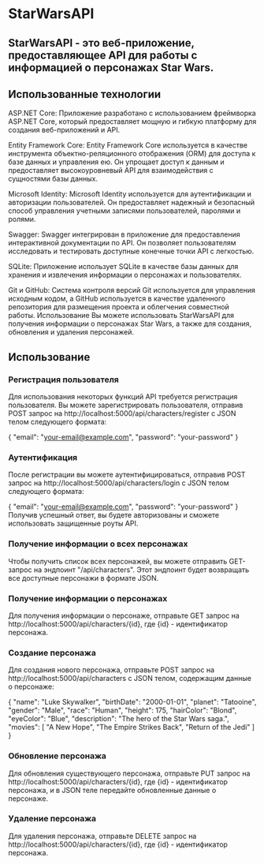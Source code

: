 # StarWarsAPI

## StarWarsAPI - это веб-приложение, предоставляющее API для работы с информацией о персонажах Star Wars.

## Использованные технологии
ASP.NET Core: Приложение разработано с использованием фреймворка ASP.NET Core, который предоставляет мощную и гибкую платформу для создания веб-приложений и API.

Entity Framework Core: Entity Framework Core используется в качестве инструмента объектно-реляционного отображения (ORM) для доступа к базе данных и управления ею. Он упрощает доступ к данным и предоставляет высокоуровневый API для взаимодействия с сущностями базы данных.

Microsoft Identity: Microsoft Identity используется для аутентификации и авторизации пользователей. Он предоставляет надежный и безопасный способ управления учетными записями пользователей, паролями и ролями.

Swagger: Swagger интегрирован в приложение для предоставления интерактивной документации по API. Он позволяет пользователям исследовать и тестировать доступные конечные точки API с легкостью.

SQLite: Приложение использует SQLite в качестве базы данных для хранения и извлечения информации о персонажах и пользователях.

Git и GitHub: Система контроля версий Git используется для управления исходным кодом, а GitHub используется в качестве удаленного репозитория для размещения проекта и облегчения совместной работы.
Использование
Вы можете использовать StarWarsAPI для получения информации о персонажах Star Wars, а также для создания, обновления и удаления персонажей.

## Использование

### Регистрация пользователя
Для использования некоторых функций API требуется регистрация пользователя. Вы можете зарегистрировать пользователя, отправив POST запрос на http://localhost:5000/api/characters/register с JSON телом следующего формата:


{
  "email": "your-email@example.com",
  "password": "your-password"
}

### Аутентификация
После регистрации вы можете аутентифицироваться, отправив POST запрос на http://localhost:5000/api/characters/login с JSON телом следующего формата:


{
  "email": "your-email@example.com",
  "password": "your-password"
}
Получив успешный ответ, вы будете авторизованы и сможете использовать защищенные роуты API.

### Получение информации о всех персонажах
Чтобы получить список всех персонажей, вы можете отправить GET-запрос на эндпоинт "/api/characters". Этот эндпоинт будет возвращать все доступные персонажи в формате JSON.

### Получение информации о персонажах
Для получения информации о персонаже, отправьте GET запрос на http://localhost:5000/api/characters/{id}, где {id} - идентификатор персонажа.

### Создание персонажа
Для создания нового персонажа, отправьте POST запрос на http://localhost:5000/api/characters с JSON телом, содержащим данные о персонаже:


{
  "name": "Luke Skywalker",
  "birthDate": "2000-01-01",
  "planet": "Tatooine",
  "gender": "Male",
  "race": "Human",
  "height": 175,
  "hairColor": "Blond",
  "eyeColor": "Blue",
  "description": "The hero of the Star Wars saga.",
  "movies": [
    "A New Hope",
    "The Empire Strikes Back",
    "Return of the Jedi"
  ]
}
### Обновление персонажа
Для обновления существующего персонажа, отправьте PUT запрос на http://localhost:5000/api/characters/{id}, где {id} - идентификатор персонажа, и в JSON теле передайте обновленные данные о персонаже.

### Удаление персонажа
Для удаления персонажа, отправьте DELETE запрос на http://localhost:5000/api/characters/{id}, где {id} - идентификатор персонажа.
